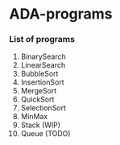 # ADA-programs

### List of programs
1. BinarySearch
2. LinearSearch
3. BubbleSort
4. InsertionSort
5. MergeSort
6. QuickSort
7. SelectionSort
8. MinMax
9. Stack (WIP)
10. Queue (TODO)
